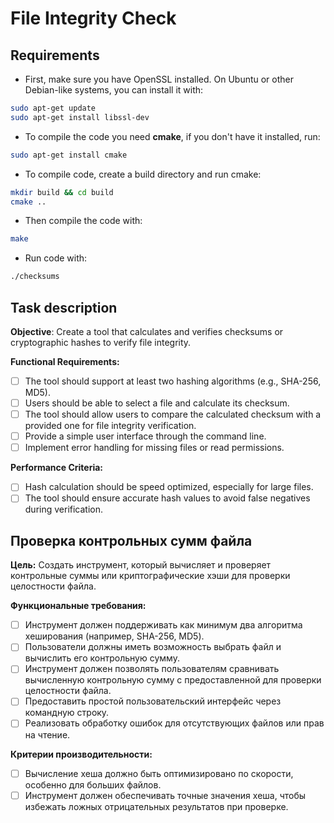 # File Integrity Check

## Requirements
- First, make sure you have OpenSSL installed. On Ubuntu or other Debian-like systems, you can install it with:
```bash
sudo apt-get update
sudo apt-get install libssl-dev
```
- To compile the code you need **cmake**, if you don't have it installed, run:
```bash
sudo apt-get install cmake
```
- To compile code, create a build directory and run cmake:
```bash
mkdir build && cd build
cmake ..
```
- Then compile the code with:
```bash
make
```
- Run code with:
```bash
./checksums
```

## Task description
**Objective**: Create a tool that calculates and verifies checksums or cryptographic hashes to verify file integrity.

**Functional Requirements:**

- [ ] The tool should support at least two hashing algorithms (e.g., SHA-256, MD5).
- [ ] Users should be able to select a file and calculate its checksum.
- [ ]  The tool should allow users to compare the calculated checksum with a provided one for file integrity verification.
- [ ]  Provide a simple user interface through the command line.
- [ ]  Implement error handling for missing files or read permissions.

**Performance Criteria:**

- [ ] Hash calculation should be speed optimized, especially for large files.
- [ ] The tool should ensure accurate hash values to avoid false negatives during verification.

## Проверка контрольных сумм файла

**Цель:** Создать инструмент, который вычисляет и проверяет контрольные суммы или криптографические хэши для проверки целостности файла.

**Функциональные требования:**

- [ ]  Инструмент должен поддерживать как минимум два алгоритма хеширования (например, SHA-256, MD5).
- [ ]  Пользователи должны иметь возможность выбрать файл и вычислить его контрольную сумму.
- [ ]  Инструмент должен позволять пользователям сравнивать вычисленную контрольную сумму с предоставленной для проверки целостности файла.
- [ ]  Предоставить простой пользовательский интерфейс через командную строку.
- [ ]  Реализовать обработку ошибок для отсутствующих файлов или прав на чтение.

**Критерии производительности:**

- [ ]  Вычисление хеша должно быть оптимизировано по скорости, особенно для больших файлов.
- [ ]  Инструмент должен обеспечивать точные значения хеша, чтобы избежать ложных отрицательных результатов при проверке.